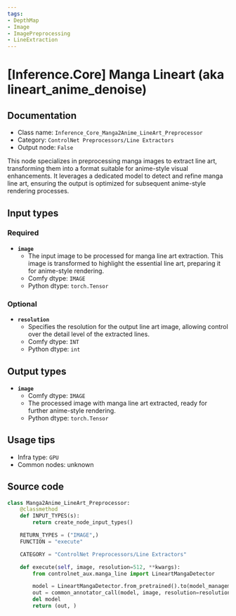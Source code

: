 ```yaml
---
tags:
- DepthMap
- Image
- ImagePreprocessing
- LineExtraction
---
```


# [Inference.Core] Manga Lineart (aka lineart_anime_denoise)
## Documentation
- Class name: `Inference_Core_Manga2Anime_LineArt_Preprocessor`
- Category: `ControlNet Preprocessors/Line Extractors`
- Output node: `False`

This node specializes in preprocessing manga images to extract line art, transforming them into a format suitable for anime-style visual enhancements. It leverages a dedicated model to detect and refine manga line art, ensuring the output is optimized for subsequent anime-style rendering processes.
## Input types
### Required
- **`image`**
    - The input image to be processed for manga line art extraction. This image is transformed to highlight the essential line art, preparing it for anime-style rendering.
    - Comfy dtype: `IMAGE`
    - Python dtype: `torch.Tensor`
### Optional
- **`resolution`**
    - Specifies the resolution for the output line art image, allowing control over the detail level of the extracted lines.
    - Comfy dtype: `INT`
    - Python dtype: `int`
## Output types
- **`image`**
    - Comfy dtype: `IMAGE`
    - The processed image with manga line art extracted, ready for further anime-style rendering.
    - Python dtype: `torch.Tensor`
## Usage tips
- Infra type: `GPU`
- Common nodes: unknown


## Source code
```python
class Manga2Anime_LineArt_Preprocessor:
    @classmethod
    def INPUT_TYPES(s):
        return create_node_input_types()

    RETURN_TYPES = ("IMAGE",)
    FUNCTION = "execute"

    CATEGORY = "ControlNet Preprocessors/Line Extractors"

    def execute(self, image, resolution=512, **kwargs):
        from controlnet_aux.manga_line import LineartMangaDetector

        model = LineartMangaDetector.from_pretrained().to(model_management.get_torch_device())
        out = common_annotator_call(model, image, resolution=resolution)
        del model
        return (out, )

```
